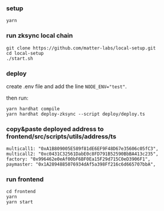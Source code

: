 ### setup

`yarn`

### run zksync local chain

```shell
git clone https://github.com/matter-labs/local-setup.git
cd local-setup
./start.sh
```

### deploy

create .env file and add the line `NODE_ENV="test"`.

then run:

```shell
yarn hardhat compile
yarn hardhat deploy-zksync --script deploy/deploy.ts
```

### copy&paste deployed address to frontend/src/scripts/utils/address/ts

```shell
multicall1: "0xA1B809005E589f81dE6EF9F48D67e35606c05fC3",
multicall2: "0xc0431C32561DabE0c8FD791B52590BbBA413c235",
factory: "0x996462e0eAf00bF6BF0Ea15F29d715C0eD3906F1",
paymaster: "0x1A2894885076934dAf5a398Ff216c6d665707bbA",
```

### run frontend

```shell
cd frontend
yarn
yarn start
```
